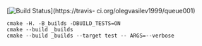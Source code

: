 [![Build Status](https://travis-ci.org/olegvasilev1999/queue001.svg?branch=master)](https://travis-
ci.org/olegvasilev1999/queue001)

```
cmake -H. -B_builds -DBUILD_TESTS=ON
cmake --build _builds
cmake --build _builds --target test -- ARGS=--verbose
```
